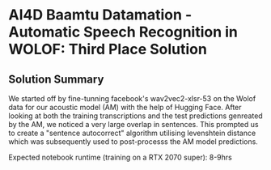 # AI4D Baamtu Datamation - Automatic Speech Recognition in WOLOF: Third Place Solution

## Solution Summary
We started off by fine-tunning facebook's wav2vec2-xlsr-53 on the Wolof data for our acoustic model (AM) with the help of Hugging Face. After looking at both the training transcriptions and the test predictions genreated by the AM, we noticed a very large overlap in sentences. This prompted us to create a "sentence autocorrect" algorithm utilising levenshtein distance which was subsequently used to post-processs the AM model predictions.

Expected notebook runtime (training on a RTX 2070 super): 8-9hrs 
